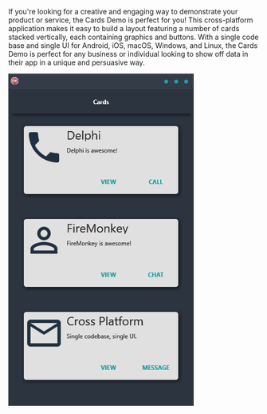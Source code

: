 If you're looking for a creative and engaging way to demonstrate your product or service, the Cards Demo is perfect for you! This cross-platform application makes it easy to build a layout featuring a number of cards stacked vertically, each containing graphics and buttons. With a single code base and single UI for Android, iOS, macOS, Windows, and Linux, the Cards Demo is perfect for any business or individual looking to show off data in their app in a unique and persuasive way.

![screenshot](screenshot.gif)
